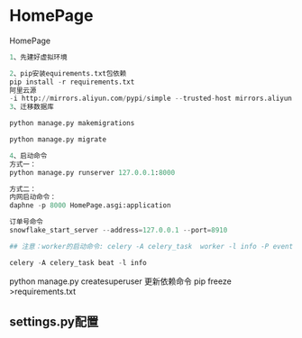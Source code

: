 # HomePage
HomePage

```python
1、先建好虚拟环境

2、pip安装equirements.txt包依赖
pip install -r requirements.txt
阿里云源
-i http://mirrors.aliyun.com/pypi/simple --trusted-host mirrors.aliyun.com
3、迁移数据库

python manage.py makemigrations

python manage.py migrate

4、启动命令
方式一：
python manage.py runserver 127.0.0.1:8000

方式二：
内网启动命令：
daphne -p 8000 HomePage.asgi:application

订单号命令
snowflake_start_server --address=127.0.0.1 --port=8910

## 注意：worker的启动命令: celery -A celery_task  worker -l info -P eventlet

celery -A celery_task beat -l info


```
python manage.py createsuperuser
更新依赖命令
pip freeze >requirements.txt
## settings.py配置


